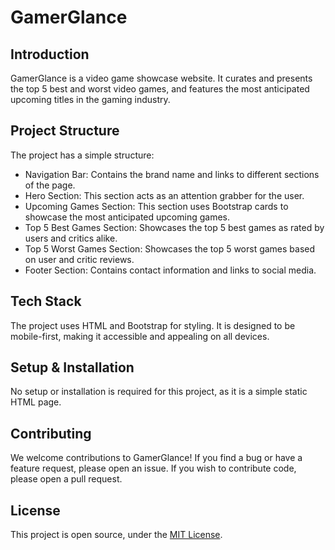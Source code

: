 # GamerGlance

## Introduction
GamerGlance is a video game showcase website. It curates and presents the top 5 best and worst video games, and features the most anticipated upcoming titles in the gaming industry.

## Project Structure
The project has a simple structure:

- Navigation Bar: Contains the brand name and links to different sections of the page.
- Hero Section: This section acts as an attention grabber for the user.
- Upcoming Games Section: This section uses Bootstrap cards to showcase the most anticipated upcoming games.
- Top 5 Best Games Section: Showcases the top 5 best games as rated by users and critics alike.
- Top 5 Worst Games Section: Showcases the top 5 worst games based on user and critic reviews.
- Footer Section: Contains contact information and links to social media.

## Tech Stack
The project uses HTML and Bootstrap for styling. It is designed to be mobile-first, making it accessible and appealing on all devices.

## Setup & Installation
No setup or installation is required for this project, as it is a simple static HTML page.

## Contributing
We welcome contributions to GamerGlance! If you find a bug or have a feature request, please open an issue. If you wish to contribute code, please open a pull request.

## License
This project is open source, under the [MIT License](https://opensource.org/licenses/MIT).
